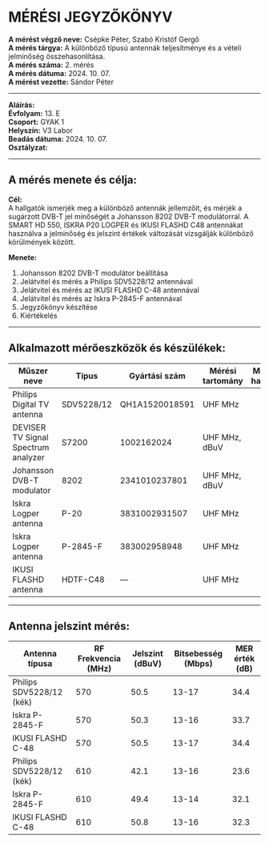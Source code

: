 # MÉRÉSI JEGYZŐKÖNYV

**A mérést végző neve:** Csépke Péter, Szabó Kristóf Gergő  
**A mérés tárgya:** A különböző típusú antennák teljesítménye és a vételi jelminőség összehasonlítása.  
**A mérés száma:** 2. mérés  
**A mérés dátuma:** 2024. 10. 07.  
**A mérést vezette:** Sándor Péter

---

**Aláírás:**  
**Évfolyam:** 13. E  
**Csoport:** GYAK 1  
**Helyszín:** V3 Labor  
**Beadás dátuma:** 2024. 10. 07.  
**Osztályzat:**

---

## A mérés menete és célja:

**Cél:**  
A hallgatók ismerjék meg a különböző antennák jellemzőit, és mérjék a sugárzott DVB-T jel minőségét a Johansson 8202 DVB-T modulátorral. A SMART HD 550, ISKRA P20 LOGPER és IKUSI FLASHD C48 antennákat használva a jelminőség és jelszint értékek változását vizsgálják különböző körülmények között.

**Menete:**
1. Johansson 8202 DVB-T modulátor beállítása
2. Jelátvitel és mérés a Philips SDV5228/12 antennával
3. Jelátvitel és mérés az IKUSI FLASHD C-48 antennával
4. Jelátvitel és mérés az Iskra P-2845-F antennával
5. Jegyzőkönyv készítése
6. Kiértékelés

---

## Alkalmazott mérőeszközök és készülékek:

| Műszer neve                         | Típus                   | Gyártási szám        | Mérési tartomány | Mérési határok     |
|-------------------------------------|-------------------------|----------------------|------------------|--------------------|
| Philips Digital TV antenna          | SDV5228/12              | QH1A1520018591       | UHF MHz          |                    |
| DEVISER TV Signal Spectrum analyzer | S7200                   | 1002162024           | UHF MHz, dBuV    |                    |
| Johansson DVB-T modulator           | 8202                    | 2341010237801        | UHF MHz, dBuV    |                    |
| Iskra Logper antenna                | P-20                    | 3831002931507        | UHF MHz          |                    |
| Iskra Logper antenna                | P-2845-F                | 383002958948         | UHF MHz          |                    |
| IKUSI FLASHD antenna                | HDTF-C48                | —                    | UHF MHz          |                    |

---

## Antenna jelszint mérés:

| Antenna típusa              | RF Frekvencia (MHz) | Jelszint (dBuV) | Bitsebesség (Mbps) | MER érték (dB) |
|-----------------------------|---------------------|-----------------|--------------------|----------------|
| Philips SDV5228/12 (kék)    | 570                 | 50.5            | 13-17              | 34.4           |
| Iskra P-2845-F              | 570                 | 50.3            | 13-16              | 33.7           |
| IKUSI FLASHD C-48           | 570                 | 50.5            | 13-17              | 34.4           |
| Philips SDV5228/12 (kék)    | 610                 | 42.1            | 13-16              | 23.6           |
| Iskra P-2845-F              | 610                 | 49.4            | 13-14              | 32.1           |
| IKUSI FLASHD C-48           | 610                 | 50.8            | 13-16              | 32.3           |

